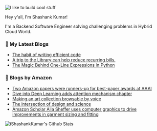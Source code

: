 ![I like to build cool stuff](https://res.cloudinary.com/dt8g3rhcy/image/upload/v1595929574/i_like_to_build_cool_shit._1_nzbwjh.png)

Hey y'all, I'm Shashank Kumar! 

I'm a Backend Software Engineer solving challenging problems in Hybrid Cloud World.

### 📕 My Latest Blogs
<!-- BLOG-POST-LIST:START -->
- [The habit of writing efficient code](https://medium.com/@ishashankkumar/the-habit-of-writing-efficient-code-153b05f04269?source=rss-d24dda280d5f------2)
- [A trip to the Library can help reduce recurring bills.](https://medium.com/swlh/a-trip-to-the-library-can-help-reduce-recurring-bills-23bca495cdf5?source=rss-d24dda280d5f------2)
- [The Magic Behind One-Line Expressions in Python](https://medium.com/swlh/the-magic-behind-one-line-expressions-in-python-816c10180c5c?source=rss-d24dda280d5f------2)
<!-- BLOG-POST-LIST:END -->

### 📕 Blogs by Amazon
<!-- AMAZON-BLOG-POST-LIST:START -->
- [Two Amazon papers were runners-up for best-paper awards at AAAI](https://www.amazon.science/blog/two-amazon-papers-were-runners-up-for-best-paper-awards-at-aaai)
- [Dive into Deep Learning adds attention mechanism chapter](https://www.amazon.science/latest-news/dive-into-deep-learning-adds-attention-mechanism-chapter)
- [Making an art collection browsable by voice](https://www.amazon.science/latest-news/art-institute-of-chicago-alexa-conversations-art-museum-skill)
- [The intersection of design and science](https://www.amazon.science/latest-news/echo-show-10-the-intersection-of-design-and-science)
- [Amazon Scholar Alla Sheffer uses computer graphics to drive improvements in garment sizing and fitting](https://www.amazon.science/working-at-amazon/amazon-scholar-alla-sheffer-uses-computer-graphics-to-drive-improvements-in-garment-sizing-and-fitting)
<!-- AMAZON-BLOG-POST-LIST:END -->



<img align="center" alt="iShashankKumar's Github Stats" src="https://github-readme-stats.vercel.app/api?username=ishashankkumar&show_icons=true&hide_border=true" />
